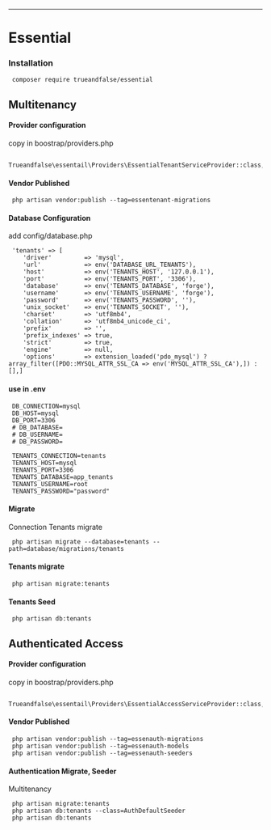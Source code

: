 ---

# Essential

### Installation

```
 composer require trueandfalse/essential
```

## Multitenancy

#### Provider configuration

copy in boostrap/providers.php

```
 Trueandfalse\essentail\Providers\EssentialTenantServiceProvider::class,
```

#### Vendor Published

```
 php artisan vendor:publish --tag=essentenant-migrations
```

#### Database Configuration

add config/database.php

```
 'tenants' => [
    'driver'         => 'mysql',
    'url'            => env('DATABASE_URL_TENANTS'),
    'host'           => env('TENANTS_HOST', '127.0.0.1'),
    'port'           => env('TENANTS_PORT', '3306'),
    'database'       => env('TENANTS_DATABASE', 'forge'),
    'username'       => env('TENANTS_USERNAME', 'forge'),
    'password'       => env('TENANTS_PASSWORD', ''),
    'unix_socket'    => env('TENANTS_SOCKET', ''),
    'charset'        => 'utf8mb4',
    'collation'      => 'utf8mb4_unicode_ci',
    'prefix'         => '',
    'prefix_indexes' => true,
    'strict'         => true,
    'engine'         => null,
    'options'        => extension_loaded('pdo_mysql') ? array_filter([PDO::MYSQL_ATTR_SSL_CA => env('MYSQL_ATTR_SSL_CA'),]) : [],]
```

#### use in .env

```
 DB_CONNECTION=mysql
 DB_HOST=mysql
 DB_PORT=3306
 # DB_DATABASE=
 # DB_USERNAME=
 # DB_PASSWORD=

 TENANTS_CONNECTION=tenants
 TENANTS_HOST=mysql
 TENANTS_PORT=3306
 TENANTS_DATABASE=app_tenants
 TENANTS_USERNAME=root
 TENANTS_PASSWORD="password"
```

#### Migrate

Connection Tenants migrate

```
 php artisan migrate --database=tenants --path=database/migrations/tenants
```

#### Tenants migrate

```
 php artisan migrate:tenants
```

#### Tenants Seed

```
 php artisan db:tenants
```

## Authenticated Access

#### Provider configuration

copy in boostrap/providers.php

```
 Trueandfalse\essentail\Providers\EssentialAccessServiceProvider::class,
```

#### Vendor Published

```
 php artisan vendor:publish --tag=essenauth-migrations
 php artisan vendor:publish --tag=essenauth-models
 php artisan vendor:publish --tag=essenauth-seeders
```

#### Authentication Migrate, Seeder

Multitenancy

```
 php artisan migrate:tenants
 php artisan db:tenants --class=AuthDefaultSeeder
 php artisan db:tenants
```
